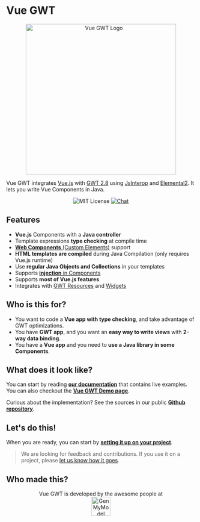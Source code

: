 # Vue GWT

<p align="center">
    <a href="https://axellience.github.io/vue-gwt/">
        <img src="https://axellience.github.io/vue-gwt/resources/images/Vue-GWT-logo.png" alt="Vue GWT Logo" width="400"/>
    </a>
</p>

Vue GWT integrates [Vue.js](https://vuejs.org/) with [GWT 2.8](http://www.gwtproject.org/) using [JsInterop](https://github.com/google/jsinterop-base) and [Elemental2](https://github.com/google/elemental2).
It lets you write Vue Components in Java.

<p align="center">
    <img src="https://img.shields.io/badge/license-MIT-blue.svg" alt="MIT License"/>
    <a href="https://gitter.im/Axellience/vue-gwt"><img src="https://img.shields.io/gitter/room/nwjs/nw.js.svg" alt="Chat"/></a>
</p>

## Features

* **Vue.js** Components with a **Java controller**
* Template expressions **type checking** at compile time
* [**Web Components** (Custom Elements)](https://axellience.github.io/vue-gwt/advanced/custom-elements.html) support
* **HTML templates are compiled** during Java Compilation (only requires Vue.js runtime)
* Use **regular Java Objects and Collections** in your templates
* Supports [**injection** in Components](https://axellience.github.io/vue-gwt/essential/dependency-injection.html)
* Supports **most of Vue.js features**
* Integrates with [GWT Resources](https://axellience.github.io/vue-gwt/gwt-integration/client-bundles-and-styles.html) and [Widgets](https://axellience.github.io/vue-gwt/gwt-integration/widgets.html)

## Who is this for?

* You want to code a **Vue app with type checking**, and take advantage of GWT optimizations. 
* You have **GWT app**, and you want an **easy way to write views** with **2-way data binding**.
* You have a **Vue app** and you need to **use a Java library in some Components**.

## What does it look like?

You can start by reading **[our documentation](https://axellience.github.io/vue-gwt/introduction/)** that contains live examples. 
You can also checkout the **[Vue GWT Demo page](https://axellience.github.io/vue-gwt-demo/)**.

Curious about the implementation? See the sources in our public **[Github repository](https://github.com/Axellience/vue-gwt)**.

## Let's do this!

When you are ready, you can start by **[setting it up on your project](https://axellience.github.io/vue-gwt/project-setup.html)**.

> We are looking for feedback and contributions.
If you use it on a project, please [let us know how it goes](https://gitter.im/Axellience/vue-gwt).

## Who made this?

<p align="center">
    Vue GWT is developed by the awesome people at<br/>
    <a href="https://www.genmymodel.com" target="_blank">
        <img src="https://axellience.github.io/vue-gwt/resources/images/GenMyModel-Logo-Black.png" alt="GenMyModel" height="50"/>
    </a>
</p>
